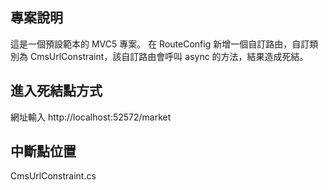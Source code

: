 ﻿## 專案說明
這是一個預設範本的 MVC5 專案。 在 RouteConfig 新增一個自訂路由，自訂類別為 CmsUrlConstraint，該自訂路由會呼叫 async 的方法，結果造成死結。

## 進入死結點方式
網址輸入 http://localhost:52572/market

## 中斷點位置
CmsUrlConstraint.cs